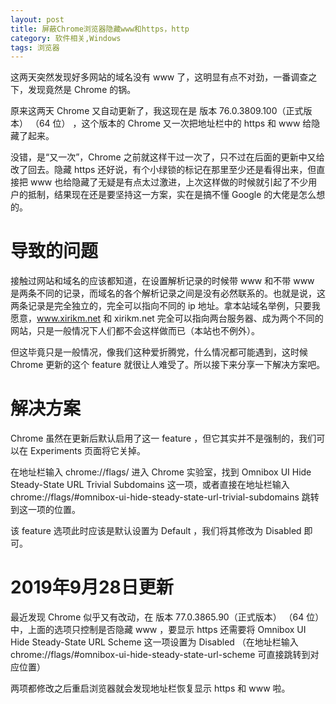 ```yaml
---
layout: post
title: 屏蔽Chrome浏览器隐藏www和https，http
category: 软件相关,Windows
tags: 浏览器
---
```

这两天突然发现好多网站的域名没有 www 了，这明显有点不对劲，一番调查之下，发现竟然是 Chrome 的锅。
<!--excerpt-->

原来这两天 Chrome 又自动更新了，我这现在是 版本 76.0.3809.100（正式版本） （64 位） ，这个版本的 Chrome 又一次把地址栏中的 https 和 www 给隐藏了起来。

没错，是“又一次”，Chrome 之前就这样干过一次了，只不过在后面的更新中又给改了回去。隐藏 https 还好说，有个小绿锁的标记在那里至少还是看得出来，但直接把 www 也给隐藏了无疑是有点太过激进，上次这样做的时候就引起了不少用户的抵制，结果现在还是要坚持这一方案，实在是搞不懂 Google 的大佬是怎么想的。

# 导致的问题
接触过网站和域名的应该都知道，在设置解析记录的时候带 www 和不带 www 是两条不同的记录，而域名的各个解析记录之间是没有必然联系的。也就是说，这两条记录是完全独立的，完全可以指向不同的 ip 地址。拿本站域名举例，只要我愿意，www.xirikm.net 和 xirikm.net 完全可以指向两台服务器、成为两个不同的网站，只是一般情况下人们都不会这样做而已（本站也不例外）。

但这毕竟只是一般情况，像我们这种爱折腾党，什么情况都可能遇到，这时候 Chrome 更新的这个 feature 就很让人难受了。所以接下来分享一下解决方案吧。

# 解决方案
Chrome 虽然在更新后默认启用了这一 feature ，但它其实并不是强制的，我们可以在 Experiments 页面将它关掉。

在地址栏输入 chrome://flags/ 进入 Chrome 实验室，找到 Omnibox UI Hide Steady-State URL Trivial Subdomains 这一项，或者直接在地址栏输入 chrome://flags/#omnibox-ui-hide-steady-state-url-trivial-subdomains 跳转到这一项的位置。

该 feature 选项此时应该是默认设置为 Default ，我们将其修改为 Disabled 即可。



# 2019年9月28日更新
最近发现 Chrome 似乎又有改动，在 版本 77.0.3865.90（正式版本） （64 位） 中，上面的选项只控制是否隐藏 www ，要显示 https 还需要将 Omnibox UI Hide Steady-State URL Scheme 这一项设置为 Disabled （在地址栏输入 chrome://flags/#omnibox-ui-hide-steady-state-url-scheme 可直接跳转到对应位置）

两项都修改之后重启浏览器就会发现地址栏恢复显示 https 和 www 啦。
